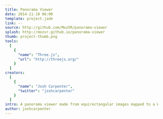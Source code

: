 ```yaml
---
title: Panorama Viewer
date: 2014-11-10 06:00
template: project.jade
link: --
source: http://github.com/MozVR/panorama-viewer
splash: http://mozvr.github.io/panorama-viewer
thumb: project-thumb.png
tools:
  [
    {
      "name": "Three.js",
      "url": "http://threejs.org/"
    }
  ]
creators:
  [
    {
      "name": "Josh Carpenter",
      "twitter": "joshcarpenter"
    }
  ]
intro: A panorama viewer made from equirectangular images mapped to a WebGL sphere that surrounds the user.
author: joshcarpenter
---
```



